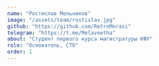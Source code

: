 ```yaml
---
name: "Ростислав Мельников"
image: "/assets/team/rostislav.jpg"
github: "https://github.com/RetroMerasi"
telegram: "https://t.me/Melaveetha"
about: "Студент первого курса магистратуры КФУ"
role: "Основатель, CTO"
order: 1
---
```

